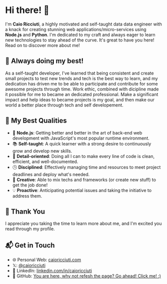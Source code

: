 # Hi there! 👋

I'm **Caio Ricciuti**, a highly motivated and self-taught data data engineer with a knack for creating stunning web applications/micro-services using **Node.js** and **Python**. I'm dedicated to my craft and always eager to learn new technologies to stay ahead of the curve. It's great to have you here! Read on to discover more about me!

## 🌟 Always doing my best!

As a self-taught developer, I've learned that being consistent and create small projects to test new trends and tech is the best way to learn, and my dedication has driven me to be able to participate and contribute for some awesome projects through time. Work ethic, combined with dicipline made it possible for me to became an dedicated professional. Make a significant impact and help ideas to became projects is my goal, and then make our world a better place through tech and self developement.

## 🎯 My Best Qualities

- 🚀 **Node.js**: Getting better and better in the art of back-end web development with JavaScript's most popular runtime environment.
- 📚 **Self-taught**: A quick learner with a strong desire to continuously grow and develop new skills.
- 🎯 **Detail-oriented**: Doing all I can to make every line of code is clean, efficient, and well-documented.
- 🕒 **Disciplined**: Effectively managing time and resources to meet project deadlines and deploy what's needed.
- 🌟 **Creative**: Able to mix techs and frameworks (or create new stuff) to get the job done! 
- 💡 **Proactive**: Anticipating potential issues and taking the initiative to address them.

## 🙏 Thank You

I appreciate you taking the time to learn more about me, and I'm excited you read through my profile.

## 📬 Get in Touch

- 🌐 Personal Web: [caioricciuti.com](https://caioricciuti.com)
- 𝕏: [@caioricciuti](https://x.com/caioricciuti)
- 💼 LinkedIn: [linkedin.com/in/caioricciuti](https://linkedin.com/in/caioricciuti)
- 📁 GitHub: [You are here, why not refesh the page? Go ahead! Click me! :)](https://github.com/caioricciuti)
